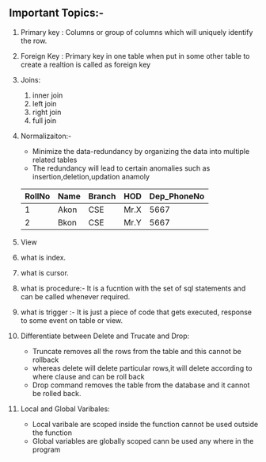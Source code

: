 
## Important Topics:-

1. Primary key : Columns or group of columns which will uniquely identify the row.

2. Foreign Key : Primary key in one table when put in some other table to create a realtion is called as foreign key
3. Joins: 
	1. inner join
	2. left join
	3. right join
	4. full join
4. Normalizaiton:-
	* Minimize the data-redundancy  by organizing the data into multiple related tables
	* The redundancy will lead to certain anomalies such as insertion,deletion,updation anamoly

	 | RollNo | Name | Branch | HOD | Dep_PhoneNo |
	 |--------|------|--------|-----|-------------|
	 | 1      | Akon | CSE	  | Mr.X| 5667        |
	 | 2	  | Bkon | CSE    | Mr.Y| 5667	      |
	
	

5. View
6. what is index.
7. what is cursor.
8. what is procedure:- It is a fucntion with the set of sql statements and can be called whenever required.
9. what is trigger :- It is just a piece of code that gets executed, response to some event on table or view.

10. Differentiate between Delete and Trucate and Drop:
	* Truncate removes all the rows from the table and this cannot be rollback
	* whereas delete will delete particular rows,it will delete according to where clause and can be roll back
	* Drop command removes the table from the database and it cannot be rolled back.
11. Local and Global Varibales: 
	* Local varibale are scoped inside the function cannot be used outside the function
	* Global variables are globally scoped cann be used any where in the program




